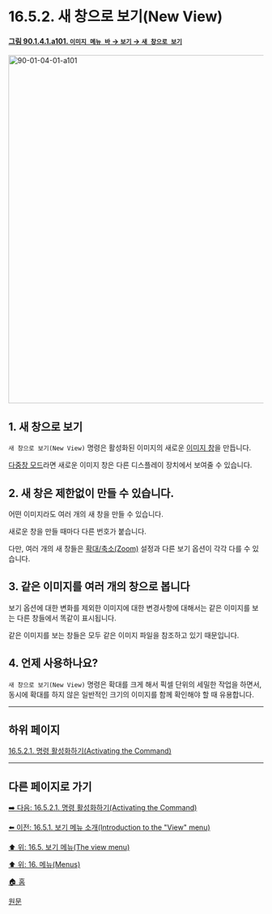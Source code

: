 # 16.5.2. 새 창으로 보기(New View)

<a id="90-01-04-01-a101"></a>

#### [그림 90.1.4.1.a101. `이미지 메뉴 바` → `보기` → `새 창으로 보기`](./90-01-04-01-new_view.md#90-01-04-01-a101)
<img width="940" height="687" alt="90-01-04-01-a101" src="https://github.com/user-attachments/assets/81ca5d2a-74f5-4f9e-8099-a2f251044c59" />

<a id="16-05-02-s1"></a>

## 1. 새 창으로 보기
`새 창으로 보기(New View)` 명령은 활성화된 이미지의 새로운 [이미지 창](./19-glossaryx-image_window.md)을 만듭니다.

[다중창 모드](./19-glossaryx-multi_window_mode.md)라면 새로운 이미지 창은 다른 디스플레이 장치에서 보여줄 수 있습니다.

<a id="16-05-02-s2"></a>

## 2. 새 창은 제한없이 만들 수 있습니다.
어떤 이미지라도 여러 개의 새 창을 만들 수 있습니다.

새로운 창을 만들 때마다 다른 번호가 붙습니다.

다만, 여러 개의 새 창들은 [확대/축소(Zoom)](./14-05-04-00-zoom.md) 설정과 다른 보기 옵션이 각각 다를 수 있습니다.

<a id="16-05-02-s3"></a>

## 3. 같은 이미지를 여러 개의 창으로 봅니다
보기 옵션에 대한 변화를 제외한 이미지에 대한 변경사항에 대해서는 같은 이미지를 보는 다른 창들에서 똑같이 표시됩니다.

같은 이미지를 보는 창들은 모두 같은 이미지 파일을 참조하고 있기 때문입니다.

<a id="16-05-02-s4"></a>

## 4. 언제 사용하나요?
`새 창으로 보기(New View)` 명령은 확대를 크게 해서 픽셀 단위의 세밀한 작업을 하면서, 동시에 확대를 하지 않은 일반적인 크기의 이미지를 함께 확인해야 할 때 유용합니다.

<a comment="픽셀 아트 작업시에 유용할 수 있다는 설명을 이후에 추가하자"></a>

***

## 하위 페이지

[16.5.2.1. 명령 활성화하기(Activating the Command)](./16-05-02-01-activating_the_command.md)

***

## 다른 페이지로 가기

[➡️ 다음: 16.5.2.1. 명령 활성화하기(Activating the Command)](./16-05-02-01-activating_the_command.md)

[⬅️ 이전: 16.5.1. 보기 메뉴 소개(Introduction to the "View" menu)](./16-05-01-introduction-to-the-view-menu.md)

[⬆️ 위: 16.5. 보기 메뉴(The view menu)](./16-05-00-the-view-menu.md)

[⬆️ 위: 16. 메뉴(Menus)](./16-00-menus.md)

[🏠 홈](./00-home.md)

[원문](https://docs.gimp.org/2.10/ko/gimp-view-new.html)